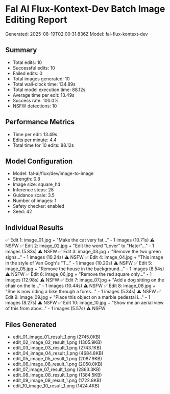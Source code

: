 # Fal AI Flux-Kontext-Dev Batch Image Editing Report

Generated: 2025-08-19T02:00:31.836Z
Model: fal-flux-kontext-dev

## Summary
- Total edits: 10
- Successful edits: 10
- Failed edits: 0
- Total images generated: 10
- Total wall-clock time: 134.89s
- Total model execution time: 88.12s
- Average time per edit: 13.49s
- Success rate: 100.0%
- NSFW detections: 10

## Performance Metrics
- Time per edit: 13.49s
- Edits per minute: 4.4
- Total time for 10 edits: 88.12s

## Model Configuration
- Model: fal-ai/flux/dev/image-to-image
- Strength: 0.8
- Image size: square_hd
- Inference steps: 28
- Guidance scale: 3.5
- Number of images: 1
- Safety checker: enabled
- Seed: 42

## Individual Results
✅ Edit 1: image_01.jpg + "Make the cat very fat..." - 1 images (10.71s) ⚠️ NSFW
✅ Edit 2: image_02.jpg + "Edit the word "Lover" to "Hater"..." - 1 images (5.83s) ⚠️ NSFW
✅ Edit 3: image_03.jpg + "Remove the two green signs..." - 1 images (10.24s) ⚠️ NSFW
✅ Edit 4: image_04.jpg + "This image in the style of Van Gogh's "T..." - 1 images (10.20s) ⚠️ NSFW
✅ Edit 5: image_05.jpg + "Remove the house in the background..." - 1 images (8.54s) ⚠️ NSFW
✅ Edit 6: image_06.jpg + "Remove the red square only..." - 1 images (12.98s) ⚠️ NSFW
✅ Edit 7: image_07.jpg + "Add a dog sitting on the chair on the le..." - 1 images (10.44s) ⚠️ NSFW
✅ Edit 8: image_08.jpg + "She is now riding a bike through a fores..." - 1 images (5.34s) ⚠️ NSFW
✅ Edit 9: image_09.jpg + "Place this object on a marble pedestal i..." - 1 images (8.27s) ⚠️ NSFW
✅ Edit 10: image_10.jpg + "Show me an aerial view of this from abov..." - 1 images (5.57s) ⚠️ NSFW

## Files Generated
- edit_01_image_01_result_1.png (2745.0KB)
- edit_02_image_02_result_1.png (1305.9KB)
- edit_03_image_03_result_1.png (2743.1KB)
- edit_04_image_04_result_1.png (4684.8KB)
- edit_05_image_05_result_1.png (2087.9KB)
- edit_06_image_06_result_1.png (2050.0KB)
- edit_07_image_07_result_1.png (2863.3KB)
- edit_08_image_08_result_1.png (1384.5KB)
- edit_09_image_09_result_1.png (1722.8KB)
- edit_10_image_10_result_1.png (1424.4KB)
